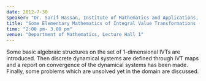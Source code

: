 ```yaml
---
date: 2012-7-30
speaker: "Dr. Sarif Hassan, Institute of Mathematics and Applications, Bhubaneswar"
title: "Some Elementary Mathematics of Integral Value Transformations (IVTs) and Its Associated Dynamical Systems."
time: "2:00 pm- 3.00 pm" 
venue: "Department of Mathematics, Lecture Hall 1"
---
```

Some basic algebraic structures on the set of 1-dimensional IVTs are introduced. Then discrete dynamical systems are defined through IVT maps and a report on convergence of the dynamical systems has been made. Finally, some problems which are unsolved yet in the domain are discussed.

